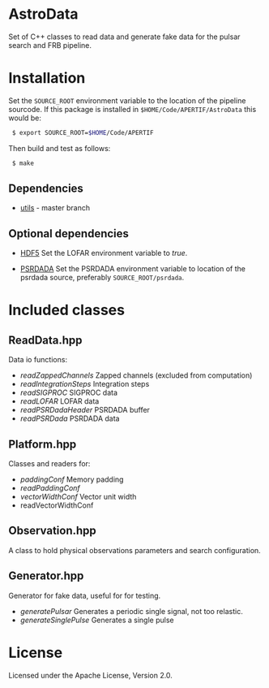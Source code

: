 # AstroData

Set of C++ classes to read data and generate fake data for the pulsar search and FRB pipeline.

# Installation

Set the `SOURCE_ROOT` environment variable to the location of the pipeline sourcode.
If this package is installed in `$HOME/Code/APERTIF/AstroData` this would be:

```bash
 $ export SOURCE_ROOT=$HOME/Code/APERTIF
```

Then build and test as follows:

```bash
 $ make
```

## Dependencies

 * [utils](https://github.com/isazi/utils) - master branch

## Optional dependencies

 * [HDF5](https://support.hdfgroup.org/HDF5/)
 Set the LOFAR environment variable to *true*.

 * [PSRDADA](http://psrdada.sourceforge.net/)
 Set the PSRDADA environment variable to location of the psrdada source, preferably `SOURCE_ROOT/psrdada`.

# Included classes

## ReadData.hpp

Data io functions:

 * *readZappedChannels* Zapped channels (excluded from computation)
 * *readIntegrationSteps* Integration steps
 * *readSIGPROC* SIGPROC data
 * *readLOFAR* LOFAR data
 * *readPSRDadaHeader* PSRDADA buffer
 * *readPSRDada* PSRDADA data

## Platform.hpp

Classes and readers for:

 * *paddingConf* Memory padding
 * *readPaddingConf* 
 * *vectorWidthConf* Vector unit width
 * readVectorWidthConf

## Observation.hpp

A class to hold physical observations parameters and search configuration.

## Generator.hpp

Generator for fake data, useful for for testing.

 * *generatePulsar* Generates a periodic single signal, not too relastic.
 * *generateSinglePulse* Generates a single pulse

# License

Licensed under the Apache License, Version 2.0.
